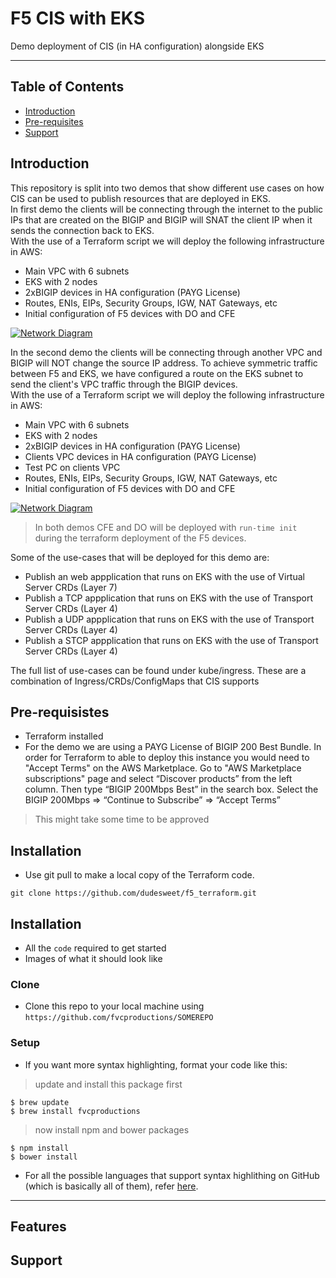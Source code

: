 
# F5 CIS with EKS

Demo deployment of CIS (in HA configuration) alongside EKS 


---

## Table of Contents



- [Introduction](#introduction)
- [Pre-requisites](#pre-requisites)
- [Support](#support)

## Introduction

This repository is split into two demos that show different use cases on how CIS can be used to publish resources that are deployed in EKS.<br>
In first demo the clients will be connecting through the internet to the public IPs that are created on the BIGIP and BIGIP will SNAT the client IP when it sends the connection back to EKS.<br>
With the use of a Terraform script we will deploy the following infrastructure in AWS:
* Main VPC with 6 subnets
* EKS with 2 nodes
* 2xBIGIP devices in HA configuration (PAYG License)
* Routes, ENIs, EIPs, Security Groups, IGW, NAT Gateways, etc
* Initial configuration of F5 devices with DO and CFE 

[![Network Diagram](https://github.com/skenderidis/f5-eks-demo/blob/main/images/F5-EKS-demo1.png?raw=true)]()

In the second demo the clients will be connecting through another VPC and BIGIP will NOT change the source IP address. To achieve symmetric traffic between F5 and EKS, we have configured a route on the EKS subnet to send the client's VPC traffic through the BIGIP devices.<br>
With the use of a Terraform script we will deploy the following infrastructure in AWS:
* Main VPC with 6 subnets
* EKS with 2 nodes
* 2xBIGIP devices in HA configuration (PAYG License)
* Clients VPC devices in HA configuration (PAYG License)
* Test PC on clients VPC
* Routes, ENIs, EIPs, Security Groups, IGW, NAT Gateways, etc
* Initial configuration of F5 devices with DO and CFE 

[![Network Diagram](https://github.com/skenderidis/f5-eks-demo/blob/main/images/F5-EKS-demo2.png?raw=true)]()

> In both demos CFE and DO will be deployed with `run-time init` during the terraform deployment of the F5 devices.

Some of the use-cases that will be deployed for this demo are:
* Publish an web appplication that runs on EKS with the use of Virtual Server CRDs (Layer 7)
* Publish a TCP appplication that runs on EKS with the use of Transport Server CRDs (Layer 4)
* Publish a UDP appplication that runs on EKS with the use of Transport Server CRDs (Layer 4)
* Publish a STCP appplication that runs on EKS with the use of Transport Server CRDs (Layer 4)

The full list of use-cases can be found under kube/ingress. These are a combination of Ingress/CRDs/ConfigMaps that CIS supports


## Pre-requisistes

- Terraform installed
- For the demo we are using a PAYG License of BIGIP 200 Best Bundle. In order for Terraform to able to deploy this instance you would need to "Accept Terms" on the AWS Marketplace. 
Go to "AWS Marketplace subscriptions" page and select “Discover products” from the left column. Then type “BIGIP 200Mbps Best” in the search box. Select the BIGIP 200Mbps => “Continue to Subscribe” => “Accept Terms”
> This might take some time to be approved



## Installation

- Use git pull to make a local copy of the Terraform code.
```shell
git clone https://github.com/dudesweet/f5_terraform.git
```
 


## Installation

- All the `code` required to get started
- Images of what it should look like

### Clone

- Clone this repo to your local machine using `https://github.com/fvcproductions/SOMEREPO`

### Setup

- If you want more syntax highlighting, format your code like this:

> update and install this package first

```shell
$ brew update
$ brew install fvcproductions
```

> now install npm and bower packages

```shell
$ npm install
$ bower install
```

- For all the possible languages that support syntax highlithing on GitHub (which is basically all of them), refer <a href="https://github.com/github/linguist/blob/master/lib/linguist/languages.yml" target="_blank">here</a>.

---

## Features

## Support


